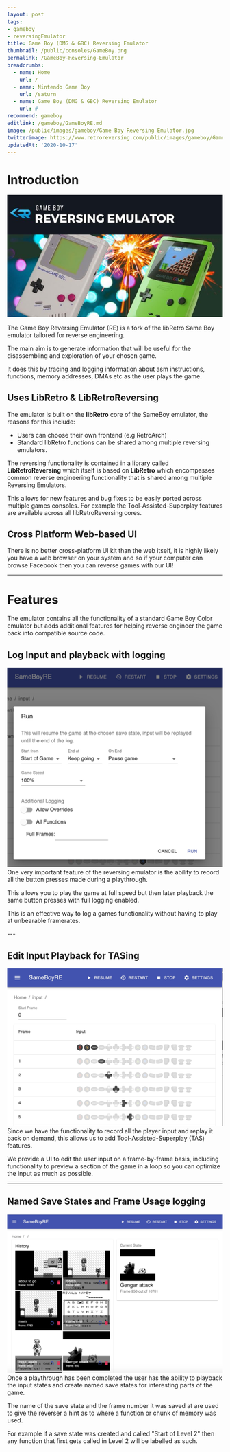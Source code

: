 ```yaml
---
layout: post
tags: 
- gameboy
- reversingEmulator
title: Game Boy (DMG & GBC) Reversing Emulator
thumbnail: /public/consoles/GameBoy.png
permalink: /GameBoy-Reversing-Emulator
breadcrumbs:
  - name: Home
    url: /
  - name: Nintendo Game Boy
    url: /saturn
  - name: Game Boy (DMG & GBC) Reversing Emulator
    url: #
recommend: gameboy
editlink: /gameboy/GameBoyRE.md
image: /public/images/gameboy/Game Boy Reversing Emulator.jpg
twitterimage: https://www.retroreversing.com/public/images/gameboy/Game Boy Reversing Emulator.jpg
updatedAt: '2020-10-17'
---
```

# Introduction
<section class="postSection">
<img src="/public/images/gameboy/Game Boy Reversing Emulator.jpg" class="wow slideInLeft postImage" />
  <div markdown="1">

The Game Boy Reversing Emulator (RE) is a fork of the libRetro Same Boy emulator tailored for reverse engineering.

The main aim is to generate information that will be useful for the disassembling  and exploration of your chosen game.

It does this by tracing and logging information about asm instructions, functions, memory addresses, DMAs etc as the user plays the game.
</div>
</section>

## Uses LibRetro & LibRetroReversing
The emulator is built on the **libRetro** core of the SameBoy emulator, the reasons for this include:
* Users can choose their own frontend (e.g RetroArch)
* Standard libRetro functions can be shared among multiple reversing emulators.

The reversing functionality is contained in a library called **LibRetroReversing** which itself is based on **LibRetro** which encompasses common reverse engineering functionality that is shared among multiple Reversing Emulators. 

This allows for new features and bug fixes to be easily ported across multiple games consoles. For example the Tool-Assisted-Superplay features are available across all libRetroReversing cores.

## Cross Platform Web-based UI
There is no better cross-platform UI kit than the web itself, it is highly likely you have a web browser on your system and so if your computer can browse Facebook then you can reverse games with our UI!

---
# Features
The emulator contains all the functionality of a standard Game Boy Color emulator but adds additional features for helping reverse engineer the game back into compatible source code.

## Log Input and playback with logging
<section class="postSection">
  <img src="/public/images/gameboy/GameBoyRE-Run.jpg" class="wow bounceInUp postImage" />
<div markdown="1">
One very important feature of the reversing emulator is the ability to record all the button presses made during a playthrough. 

This allows you to play the game at full speed but then later playback the same button presses with full logging enabled. 

This is an effective way to log a games functionality without having to play at unbearable framerates.
</div>
</section>
---

## Edit Input Playback for TASing
<section class="postSection">
  <img src="/public/images/gameboy/GameBoyRE-TASing.jpg" class="wow bounceInUp postImage" />
<div markdown="1">
Since we have the functionality to record all the player input and replay it back on demand, this allows us to add Tool-Assisted-Superplay (TAS) features.

We provide a UI to edit the user input on a frame-by-frame basis, including functionality to preview a section of the game in a loop so you can optimize the input as much as possible.
</div>
</section>

---
## Named Save States and Frame Usage logging
<section class="postSection">
  <img src="/public/images/gameboy/GameBoyRE-SaveStates.jpg" class="wow bounceInUp postImage" />
<div markdown="1">
Once a playthrough has been completed the user has the ability to playback the input states and create named save states for interesting parts of the game.

The name of the save state and the frame number it was saved at are used to give the reverser a hint as to where a function or chunk of memory was used.

For example if a save state was created and called "Start of Level 2" then any function that first gets called in Level 2 will be labelled as such.
</div>
</section>

